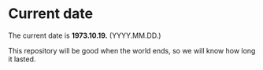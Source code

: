 # Current date

The current date is **1973.10.19.** (YYYY.MM.DD.)

This repository will be good when the world ends, so we will know how long it lasted.